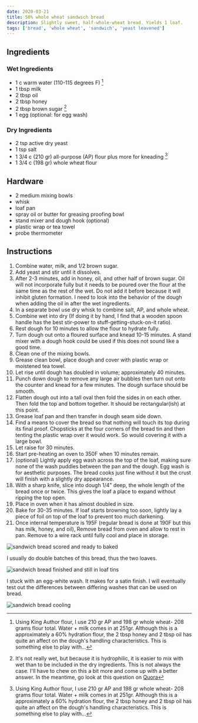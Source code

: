 ```yaml
---
date: 2020-03-21
title: 50% whole wheat sandwich bread
description: Slightly sweet, half-whole-wheat bread. Yields 1 loaf.
tags: ['bread', 'whole wheat', 'sandwich', 'yeast leavened']
---
```


## Ingredients

### Wet Ingredients

- 1 c warm water (110-115 degrees F) [^math]
- 1 tbsp milk
- 2 tbsp oil
- 2 tbsp honey
- 2 tbsp brown sugar [^wet?]
- 1 egg (optional: for egg wash)

### Dry Ingredients

- 2 tsp active dry yeast
- 1 tsp salt
- 1 3/4 c (210 gr) all-purpose (AP) flour plus more for kneading [^math]
- 1 3/4 c (198 gr) whole wheat flour

## Hardware

- 2 medium mixing bowls
- whisk
- loaf pan
- spray oil or butter for greasing proofing bowl
- stand mixer and dough hook (optional)
- plastic wrap or tea towel
- probe thermometer

## Instructions

1. Combine water, milk, and 1/2 brown sugar.
2. Add yeast and stir until it dissolves.
3. After 2-3 minutes, add in honey, oil, and other half of brown sugar. Oil will not incorporate fully but it needs to be poured over the flour at the same time as the rest of the wet. Do not add it before because it will inhibit gluten formation. I need to look into the behavior of the dough when adding the oil in after the wet ingredients.
4. In a separate bowl use dry whisk to combine salt, AP, and whole wheat.
5. Combine wet into dry (If doing it by hand, I find that a wooden spoon handle has the best stir-power to stuff-getting-stuck-on-it ratio).
6. Rest dough for 10 minutes to allow the flour to hydrate fully.
7. Turn dough out onto a floured surface and knead 10-15 minutes. A stand mixer with a dough hook could be used if this does not sound like a good time.
8. Clean one of the mixing bowls.
9. Grease clean bowl, place dough and cover with plastic wrap or moistened tea towel.
10. Let rise until dough has doubled in volume; approximately 40 minutes.
11. Punch down dough to remove any large air bubbles then turn out onto the counter and knead for a few minutes. The dough surface should be smooth.
12. Flatten dough out into a tall oval then fold the sides in on each other. Then fold the top and bottom together. It should be rectangular(ish) at this point.
13. Grease loaf pan and then transfer in dough seam side down.
14. Find a means to cover the bread so that nothing will touch its top during its final proof. Chopsticks at the four corners of the bread tin and then tenting the plastic wrap over it would work. So would covering it with a large bowl.
15. Let raise for 30 minutes.
16. Start pre-heating an oven to 350F when 10 minutes remain.
17. (optional) Lightly apply egg wash across the top of the loaf, making sure none of the wash puddles between the pan and the dough. Egg wash is for aesthetic purposes. The bread cooks just fine without it but the crust will finish with a slightly dry appearance.
18. With a sharp knife, slice into dough 1/4" deep, the whole length of the bread once or twice. This gives the loaf a place to expand without ripping the top open.
19. Place in oven when it has almost doubled in size.
20. Bake for 30-35 minutes. If loaf starts browning too soon, lightly lay a piece of foil on top of the loaf to prevent too much darkening.
21. Once internal temperature is 195F (regular bread is done at 190F but this has milk, honey, and oil), Remove bread from oven and allow to rest in pan. Remove to a wire rack until fully cool and place in storage.

![sandwich bread scored and ready to baked](/images/sandwich-bread-prebaked.jpg)

I usually do double batches of this bread, thus the two loaves.

![sandwich bread finished and still in loaf tins](/images/sandwich-bread-baked.jpg)

I stuck with an egg-white wash. It makes for a satin finish. I will eventually test out the differences between differing washes that can be used on bread.

![sandwich bread cooling](/images/sandwich-bread.jpg)

[^wet?]: It's not really wet, but because it is hydrophilic, it is easier to mix with wet than to be included in the dry ingredients. This is not always the case. I'll have to chew on this a bit more and come up with a better answer. In the meantime, go look at this question on [Quora](https://www.quora.com/How-is-sugar-a-wet-ingredient)
[^math]: Using King Author flour, I use 210 gr AP and 198 gr whole wheat- 208 grams flour total. Water + milk comes in at 251gr. Although this is a approximately a 60% hydration flour, the 2 tbsp honey and 2 tbsp oil has quite an affect on the dough's handling characteristics. This is something else to play with...
